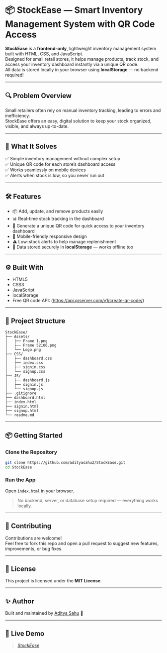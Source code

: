 # 📦 StockEase — Smart Inventory Management System with QR Code Access

**StockEase** is a **frontend-only**, lightweight inventory management system built with HTML, CSS, and JavaScript.  
Designed for small retail stores, it helps manage products, track stock, and access your inventory dashboard instantly via a unique QR code.  
All data is stored locally in your browser using **localStorage** — no backend required!

---

## 🔍 Problem Overview

Small retailers often rely on manual inventory tracking, leading to errors and inefficiency.  
StockEase offers an easy, digital solution to keep your stock organized, visible, and always up-to-date.

---

## 🚀 What It Solves

✅ Simple inventory management without complex setup  
✅ Unique QR code for each store’s dashboard access  
✅ Works seamlessly on mobile devices  
✅ Alerts when stock is low, so you never run out

---

## 🛠 Features

- 📦 Add, update, and remove products easily
- 📊 Real-time stock tracking in the dashboard
- 🔑 Generate a unique QR code for quick access to your inventory dashboard  
- 📱 Mobile-friendly responsive design
- ⚠️ Low-stock alerts to help manage replenishment
- 💾 Data stored securely in **localStorage** — works offline too

---

## ⚙️ Built With

- HTML5
- CSS3
- JavaScript
- localStorage
- Free QR code API: (https://api.qrserver.com/v1/create-qr-code/)

---

## 📂 Project Structure

```
StockEase/
├── Assets/
│   ├── Frame 1.png
│   ├── Frame 52106.png
│   └── Logo.png
├── CSS/
│   ├── dashboard.css
│   ├── index.css
│   ├── signin.css
│   └── signup.css
├── JS/
│   ├── dashboard.js
│   ├── signin.js
│   └── signup.js
├── .gitignore
├── dashboard.html
├── index.html
├── signin.html
├── signup.html
└── readme.md
```

---

## 📦 Getting Started

### Clone the Repository
```bash
git clone https://github.com/adityasahu2/StockEase.git
cd StockEase
```

### Run the App
Open `index.html` in your browser.  
> No backend, server, or database setup required — everything works locally.

---

## 🤝 Contributing

Contributions are welcome!  
Feel free to fork this repo and open a pull request to suggest new features, improvements, or bug fixes.

---

## 📄 License

This project is licensed under the **MIT License**.

---

## ✨ Author

Built and maintained by [Aditya Sahu](https://github.com/adityasahu2) 🚀

---

## 🚀 Live Demo 

> [*StockEase*](https://github.com/adityasahu2/StockEase)


